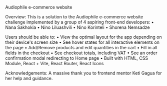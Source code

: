 Audiophile e-commerce website

Overview:
This is a solution to the Audiophile e-commerce website challenge implemented by a group of 4 aspiring front-end developers:
• Nana Sakhokia
• Nino Liluashvili
• Nino Korinteli
• Shorena Nemsadze

Users should be able to:
• View the optimal layout for the app depending on their device's screen size
• See hover states for all interactive elements on the page
• Add/Remove products and edit quantities in the cart
• Fill in all fields in the checkout
• See checkout totals, including VAT
• See an order confirmation modal redirecting to Home page
• Built with HTML, CSS Module, React + Vite, React Router, React Icons

Acknowledgements:
A massive thank you to frontend mentor Keti Gagua for her help and guidance.
